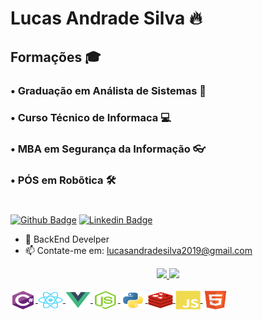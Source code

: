# Lucas Andrade Silva 🔥
## Formações 🎓
### • Graduação em Análista de Sistemas 🚀
### • Curso Técnico de Informaca 💻
### • MBA em Segurança da Informação 👓
### • PÓS em Robõtica 🛠️

#

[![Github Badge](https://img.shields.io/badge/-Github-000?style=flat-square&logo=Github&logoColor=white&link=https://github.com/fagnerpsantos)](https://github.com/fagnerpsantos)
[![Linkedin Badge](https://img.shields.io/badge/-LinkedIn-blue?style=flat-square&logo=Linkedin&logoColor=white&link=https://www.linkedin.com/in/lucasandradesilva2019/)](https://www.linkedin.com/in/lucasandradesilva2019/)

- 🔭 BackEnd Develper
- 📫 Contate-me em: lucasandradesilva2019@gmail.com

<div align="center">
  <a href="https://github.com/LucasAndradeSilva">
  <img height="180em" src="https://github-readme-stats.vercel.app/api?username=LucasAndradeSilva&show_icons=true&theme=dracula&include_all_commits=true&count_private=true"/>
  <img height="180em" src="https://github-readme-stats.vercel.app/api/top-langs/?username=LucasAndradeSilva&layout=compact&langs_count=7&theme=dracula"/>
</div>
<div style="display: inline_block"><br>
  <img align="center" alt="Lucas-Csharp" height="30" width="40" src="https://raw.githubusercontent.com/devicons/devicon/master/icons/csharp/csharp-original.svg">
  <img align="center" alt="Lucas-React" height="30" width="40" src="https://raw.githubusercontent.com/devicons/devicon/master/icons/react/react-original.svg">  
  <img align="center" alt="Lucas-Vue" height="30" width="40" src="https://raw.githubusercontent.com/devicons/devicon/master/icons/vuejs/vuejs-original.svg">  
  <img align="center" alt="Lucas-Node" height="30" width="40" src="https://raw.githubusercontent.com/devicons/devicon/master/icons/nodejs/nodejs-original.svg">  
  <img align="center" alt="Lucas-Python" height="30" width="40" src="https://raw.githubusercontent.com/devicons/devicon/master/icons/python/python-original.svg"> 
  <img align="center" alt="Lucas-Redis" height="30" width="40" src="https://raw.githubusercontent.com/devicons/devicon/master/icons/redis/redis-original.svg"> 
  <img align="center" alt="Lucas-Js" height="30" width="40" src="https://raw.githubusercontent.com/devicons/devicon/master/icons/javascript/javascript-plain.svg">
  <img align="center" alt="Lucas-HTML" height="30" width="40" src="https://raw.githubusercontent.com/devicons/devicon/master/icons/html5/html5-original.svg">  
</div>
